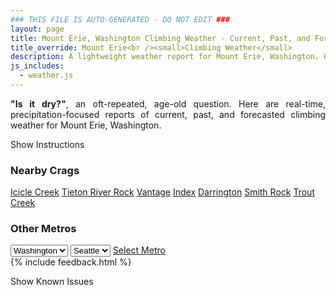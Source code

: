 ```yaml
---
### THIS FILE IS AUTO-GENERATED - DO NOT EDIT ###
layout: page
title: Mount Erie, Washington Climbing Weather - Current, Past, and Forecasted Report
title_override: Mount Erie<br /><small>Climbing Weather</small>
description: A lightweight weather report for Mount Erie, Washington. Optimized for slow internet connections.
js_includes:
  - weather.js
---
```


<section class="measure center lh-copy f5-ns f6 ph2 mv4" style="text-align: justify;">
<strong>"Is it dry?"</strong>, an oft-repeated, age-old question. Here are real-time,
precipitation-focused reports of current, past, and forecasted climbing weather for Mount Erie, Washington.
</section>

<p id="settings-toggle" class="mw5 b center tc hover-light-red black-70 pointer">Show Instructions</p>
<section id="settings" class="overflow-hidden" style="display:none;">
    <div class="mv2 ph2 center">
        <div class="fn f6 tc pv2">
            <p class="measure lh-copy center"><strong>Show/hide hourly forecasts</strong> by clicking the desired day.</p>
            <hr class="mw5 p0 mv2 o-60 b0 bt b--light-red light-red bg-light-red">
            <p class="measure lh-copy center"><strong>Current and Past conditions</strong> are measured by the nearest weather station. <strong>Forecast conditions</strong> are calculated and polled separately.</p>
            <hr class="mw5 p0 mv2 o-60 b0 bt b--light-red light-red bg-light-red">
            <p class="measure lh-copy center"><strong>Having issues?</strong> Try <a id="clear-cache" class="no-underline relative fancy-link light-red hover-light-red" href="#">clearing the local cache</a>.</p>
            <hr class="mw5 p0 mv2 o-60 b0 bt b--light-red light-red bg-light-red">
            <p class="measure lh-copy center">Weather data sourced from <a class="no-underline fancy-link relative light-red" target="_blank" href="https://www.weather.gov/documentation/services-web-api">weather.gov</a>.</p>
        </div>
    </div>
</section>
<section id="weather" data-crag="mount-erie-washington" class="mv4-ns mv3 ph2 center"></section>
<section id="nearby" class="tc lh-copy">
  <h3>Nearby Crags</h3>
<a class="nowrap no-underline fancy-link relative light-red mh3" href="/crags/icicle-creek-washington-weather.html">Icicle Creek</a>
<a class="nowrap no-underline fancy-link relative light-red mh3" href="/crags/tieton-river-rock-washington-weather.html">Tieton River Rock</a>
<a class="nowrap no-underline fancy-link relative light-red mh3" href="/crags/vantage-washington-weather.html">Vantage</a>
<a class="nowrap no-underline fancy-link relative light-red mh3" href="/crags/index-washington-weather.html">Index</a>
<a class="nowrap no-underline fancy-link relative light-red mh3" href="/crags/darrington-washington-weather.html">Darrington</a>
<a class="nowrap no-underline fancy-link relative light-red mh3" href="/crags/smith-rock-oregon-weather.html">Smith Rock</a>
<a class="nowrap no-underline fancy-link relative light-red mh3" href="/crags/trout-creek-oregon-weather.html">Trout Creek</a>
</section>
<section id="nearby" class="tc lh-copy">
  <h3>Other Metros</h3>
  <select class="ma1 bg-near-white pa2" id="stateSel">
    <option value="Texas">Texas</option>
    <option value="Washington" selected>Washington</option>
    <option value="Colorado">Colorado</option>
    <option value="Tennessee">Tennessee</option>
    <option value="Utah">Utah</option>
    <option value="California">California</option>
  </select>
  <select class="ma1 bg-near-white pa2" id="citySel">
    <option value="Seattle" selected>Seattle</option>
  </select>
  <a id="selectMetro" class="f6 link dim ph3 pv2 ma1 dib white bg-light-red" href="/crags/seattle-washington-weather.html">Select Metro</a>
  <script>
    var states = [];
    states["Texas"] = "Austin"
    states["Washington"] = "Seattle"
    states["Colorado"] = "Denver"
    states["Tennessee"] = "Nashville"
    states["Utah"] = "Salt Lake City"
    states["California"] = "San Francisco|Los Angeles"
  </script>
</section>
{% include feedback.html %}
<p id="issues-toggle" class="mw5 b center tc hover-light-red black-70 pointer">Show Known Issues</p>
<section id="issues" class="overflow-hidden tc f6">
</section>

<script>
  var weekly_SEW_123_109 = {"updated":"2020-12-07T22:58:04+00:00","units":"us","forecastGenerator":"BaselineForecastGenerator","generatedAt":"2020-12-08T08:44:17+00:00","updateTime":"2020-12-07T22:58:04+00:00","validTimes":"2020-12-07T16:00:00+00:00/P7DT9H","elevation":{"value":238.9632,"unitCode":"unit:m"},"periods":[{"number":1,"name":"Overnight","startTime":"2020-12-08T00:00:00-08:00","endTime":"2020-12-08T06:00:00-08:00","isDaytime":false,"temperature":45,"temperatureUnit":"F","temperatureTrend":"rising","windSpeed":"14 to 20 mph","windDirection":"SSE","icon":"https://api.weather.gov/icons/land/night/rain,80?size=medium","shortForecast":"Rain","detailedForecast":"Rain. Cloudy. Low around 45, with temperatures rising to around 47 overnight. South southeast wind 14 to 20 mph, with gusts as high as 25 mph. Chance of precipitation is 80%. New rainfall amounts between a quarter and half of an inch possible."},{"number":2,"name":"Tuesday","startTime":"2020-12-08T06:00:00-08:00","endTime":"2020-12-08T18:00:00-08:00","isDaytime":true,"temperature":50,"temperatureUnit":"F","temperatureTrend":"falling","windSpeed":"2 to 14 mph","windDirection":"S","icon":"https://api.weather.gov/icons/land/day/rain,80/rain,40?size=medium","shortForecast":"Rain","detailedForecast":"Rain. Cloudy. High near 50, with temperatures falling to around 48 in the afternoon. South wind 2 to 14 mph. Chance of precipitation is 80%. New rainfall amounts between a quarter and half of an inch possible."},{"number":3,"name":"Tuesday Night","startTime":"2020-12-08T18:00:00-08:00","endTime":"2020-12-09T06:00:00-08:00","isDaytime":false,"temperature":42,"temperatureUnit":"F","temperatureTrend":null,"windSpeed":"3 mph","windDirection":"NNW","icon":"https://api.weather.gov/icons/land/night/rain,40/rain,30?size=medium","shortForecast":"Chance Light Rain","detailedForecast":"A chance of rain before 4am, then patchy fog and a slight chance of rain. Mostly cloudy, with a low around 42. North northwest wind around 3 mph. Chance of precipitation is 40%. New rainfall amounts less than a tenth of an inch possible."},{"number":4,"name":"Wednesday","startTime":"2020-12-09T06:00:00-08:00","endTime":"2020-12-09T18:00:00-08:00","isDaytime":true,"temperature":49,"temperatureUnit":"F","temperatureTrend":null,"windSpeed":"1 to 6 mph","windDirection":"SSW","icon":"https://api.weather.gov/icons/land/day/rain,20/bkn?size=medium","shortForecast":"Slight Chance Light Rain then Mostly Cloudy","detailedForecast":"A slight chance of rain before 10am. Mostly cloudy, with a high near 49. South southwest wind 1 to 6 mph. Chance of precipitation is 20%. New rainfall amounts less than a tenth of an inch possible."},{"number":5,"name":"Wednesday Night","startTime":"2020-12-09T18:00:00-08:00","endTime":"2020-12-10T06:00:00-08:00","isDaytime":false,"temperature":39,"temperatureUnit":"F","temperatureTrend":null,"windSpeed":"3 to 9 mph","windDirection":"SE","icon":"https://api.weather.gov/icons/land/night/bkn/rain,20?size=medium","shortForecast":"Mostly Cloudy then Slight Chance Light Rain","detailedForecast":"A slight chance of rain after 4am. Mostly cloudy, with a low around 39. Southeast wind 3 to 9 mph. Chance of precipitation is 20%."},{"number":6,"name":"Thursday","startTime":"2020-12-10T06:00:00-08:00","endTime":"2020-12-10T18:00:00-08:00","isDaytime":true,"temperature":46,"temperatureUnit":"F","temperatureTrend":null,"windSpeed":"9 mph","windDirection":"SE","icon":"https://api.weather.gov/icons/land/day/rain,40?size=medium","shortForecast":"Chance Light Rain","detailedForecast":"A chance of rain. Cloudy, with a high near 46. Chance of precipitation is 40%. New rainfall amounts less than a tenth of an inch possible."},{"number":7,"name":"Thursday Night","startTime":"2020-12-10T18:00:00-08:00","endTime":"2020-12-11T06:00:00-08:00","isDaytime":false,"temperature":37,"temperatureUnit":"F","temperatureTrend":null,"windSpeed":"6 to 12 mph","windDirection":"S","icon":"https://api.weather.gov/icons/land/night/rain,30/rain,20?size=medium","shortForecast":"Chance Light Rain","detailedForecast":"A chance of rain. Mostly cloudy, with a low around 37. Chance of precipitation is 30%."},{"number":8,"name":"Friday","startTime":"2020-12-11T06:00:00-08:00","endTime":"2020-12-11T18:00:00-08:00","isDaytime":true,"temperature":45,"temperatureUnit":"F","temperatureTrend":null,"windSpeed":"3 to 7 mph","windDirection":"S","icon":"https://api.weather.gov/icons/land/day/rain?size=medium","shortForecast":"Chance Light Rain","detailedForecast":"A chance of rain. Mostly cloudy, with a high near 45."},{"number":9,"name":"Friday Night","startTime":"2020-12-11T18:00:00-08:00","endTime":"2020-12-12T06:00:00-08:00","isDaytime":false,"temperature":36,"temperatureUnit":"F","temperatureTrend":null,"windSpeed":"7 to 13 mph","windDirection":"ESE","icon":"https://api.weather.gov/icons/land/night/rain?size=medium","shortForecast":"Chance Light Rain","detailedForecast":"A chance of rain. Mostly cloudy, with a low around 36."},{"number":10,"name":"Saturday","startTime":"2020-12-12T06:00:00-08:00","endTime":"2020-12-12T18:00:00-08:00","isDaytime":true,"temperature":46,"temperatureUnit":"F","temperatureTrend":null,"windSpeed":"7 to 10 mph","windDirection":"E","icon":"https://api.weather.gov/icons/land/day/rain?size=medium","shortForecast":"Chance Light Rain","detailedForecast":"A chance of rain. Mostly cloudy, with a high near 46."},{"number":11,"name":"Saturday Night","startTime":"2020-12-12T18:00:00-08:00","endTime":"2020-12-13T06:00:00-08:00","isDaytime":false,"temperature":39,"temperatureUnit":"F","temperatureTrend":null,"windSpeed":"10 to 18 mph","windDirection":"SE","icon":"https://api.weather.gov/icons/land/night/rain?size=medium","shortForecast":"Light Rain Likely","detailedForecast":"Rain likely. Mostly cloudy, with a low around 39."},{"number":12,"name":"Sunday","startTime":"2020-12-13T06:00:00-08:00","endTime":"2020-12-13T18:00:00-08:00","isDaytime":true,"temperature":48,"temperatureUnit":"F","temperatureTrend":null,"windSpeed":"15 to 18 mph","windDirection":"SSE","icon":"https://api.weather.gov/icons/land/day/rain?size=medium","shortForecast":"Light Rain Likely","detailedForecast":"Rain likely. Cloudy, with a high near 48."},{"number":13,"name":"Sunday Night","startTime":"2020-12-13T18:00:00-08:00","endTime":"2020-12-14T06:00:00-08:00","isDaytime":false,"temperature":41,"temperatureUnit":"F","temperatureTrend":null,"windSpeed":"10 to 16 mph","windDirection":"SSE","icon":"https://api.weather.gov/icons/land/night/rain?size=medium","shortForecast":"Light Rain Likely","detailedForecast":"Rain likely. Cloudy, with a low around 41."},{"number":14,"name":"Monday","startTime":"2020-12-14T06:00:00-08:00","endTime":"2020-12-14T18:00:00-08:00","isDaytime":true,"temperature":47,"temperatureUnit":"F","temperatureTrend":null,"windSpeed":"12 mph","windDirection":"SSW","icon":"https://api.weather.gov/icons/land/day/rain?size=medium","shortForecast":"Chance Light Rain","detailedForecast":"A chance of rain before 5pm. Mostly cloudy, with a high near 47."}]}
  var hourly_SEW_123_109 = {"@context":["https://geojson.org/geojson-ld/geojson-context.jsonld",{"@version":"1.1","wx":"https://api.weather.gov/ontology#","geo":"http://www.opengis.net/ont/geosparql#","unit":"http://codes.wmo.int/common/unit/","@vocab":"https://api.weather.gov/ontology#"}],"type":"Feature","geometry":{"type":"Polygon","coordinates":[[[-122.6330782,48.4707685],[-122.6267295,48.4503975],[-122.596024,48.454603500000005],[-122.6023661,48.474974700000004],[-122.6330782,48.4707685]]]},"properties":{"updated":"2020-12-07T22:58:04+00:00","units":"us","forecastGenerator":"HourlyForecastGenerator","generatedAt":"2020-12-08T08:44:18+00:00","updateTime":"2020-12-07T22:58:04+00:00","validTimes":"2020-12-07T16:00:00+00:00/P7DT9H","elevation":{"value":238.9632,"unitCode":"unit:m"},"periods":[{"number":1,"name":"","startTime":"2020-12-08T00:00:00-08:00","endTime":"2020-12-08T01:00:00-08:00","isDaytime":false,"temperature":49,"temperatureUnit":"F","temperatureTrend":null,"windSpeed":"20 mph","windDirection":"SSE","icon":"https://api.weather.gov/icons/land/night/rain,80?size=small","shortForecast":"Light Rain","detailedForecast":""},{"number":2,"name":"","startTime":"2020-12-08T01:00:00-08:00","endTime":"2020-12-08T02:00:00-08:00","isDaytime":false,"temperature":49,"temperatureUnit":"F","temperatureTrend":null,"windSpeed":"20 mph","windDirection":"SSE","icon":"https://api.weather.gov/icons/land/night/rain,80?size=small","shortForecast":"Light Rain","detailedForecast":""},{"number":3,"name":"","startTime":"2020-12-08T02:00:00-08:00","endTime":"2020-12-08T03:00:00-08:00","isDaytime":false,"temperature":47,"temperatureUnit":"F","temperatureTrend":null,"windSpeed":"20 mph","windDirection":"SSE","icon":"https://api.weather.gov/icons/land/night/rain,80?size=small","shortForecast":"Light Rain","detailedForecast":""},{"number":4,"name":"","startTime":"2020-12-08T03:00:00-08:00","endTime":"2020-12-08T04:00:00-08:00","isDaytime":false,"temperature":47,"temperatureUnit":"F","temperatureTrend":null,"windSpeed":"20 mph","windDirection":"SSE","icon":"https://api.weather.gov/icons/land/night/rain,80?size=small","shortForecast":"Light Rain","detailedForecast":""},{"number":5,"name":"","startTime":"2020-12-08T04:00:00-08:00","endTime":"2020-12-08T05:00:00-08:00","isDaytime":false,"temperature":47,"temperatureUnit":"F","temperatureTrend":null,"windSpeed":"14 mph","windDirection":"SSE","icon":"https://api.weather.gov/icons/land/night/rain,80?size=small","shortForecast":"Rain","detailedForecast":""},{"number":6,"name":"","startTime":"2020-12-08T05:00:00-08:00","endTime":"2020-12-08T06:00:00-08:00","isDaytime":false,"temperature":47,"temperatureUnit":"F","temperatureTrend":null,"windSpeed":"14 mph","windDirection":"SSE","icon":"https://api.weather.gov/icons/land/night/rain,80?size=small","shortForecast":"Rain","detailedForecast":""},{"number":7,"name":"","startTime":"2020-12-08T06:00:00-08:00","endTime":"2020-12-08T07:00:00-08:00","isDaytime":true,"temperature":45,"temperatureUnit":"F","temperatureTrend":null,"windSpeed":"14 mph","windDirection":"SSE","icon":"https://api.weather.gov/icons/land/day/rain,80?size=small","shortForecast":"Rain","detailedForecast":""},{"number":8,"name":"","startTime":"2020-12-08T07:00:00-08:00","endTime":"2020-12-08T08:00:00-08:00","isDaytime":true,"temperature":45,"temperatureUnit":"F","temperatureTrend":null,"windSpeed":"7 mph","windDirection":"S","icon":"https://api.weather.gov/icons/land/day/rain?size=small","shortForecast":"Rain","detailedForecast":""},{"number":9,"name":"","startTime":"2020-12-08T08:00:00-08:00","endTime":"2020-12-08T09:00:00-08:00","isDaytime":true,"temperature":45,"temperatureUnit":"F","temperatureTrend":null,"windSpeed":"7 mph","windDirection":"S","icon":"https://api.weather.gov/icons/land/day/rain?size=small","shortForecast":"Rain","detailedForecast":""},{"number":10,"name":"","startTime":"2020-12-08T09:00:00-08:00","endTime":"2020-12-08T10:00:00-08:00","isDaytime":true,"temperature":47,"temperatureUnit":"F","temperatureTrend":null,"windSpeed":"7 mph","windDirection":"S","icon":"https://api.weather.gov/icons/land/day/rain?size=small","shortForecast":"Rain","detailedForecast":""},{"number":11,"name":"","startTime":"2020-12-08T10:00:00-08:00","endTime":"2020-12-08T11:00:00-08:00","isDaytime":true,"temperature":48,"temperatureUnit":"F","temperatureTrend":null,"windSpeed":"5 mph","windDirection":"S","icon":"https://api.weather.gov/icons/land/day/rain?size=small","shortForecast":"Chance Light Rain","detailedForecast":""},{"number":12,"name":"","startTime":"2020-12-08T11:00:00-08:00","endTime":"2020-12-08T12:00:00-08:00","isDaytime":true,"temperature":48,"temperatureUnit":"F","temperatureTrend":null,"windSpeed":"5 mph","windDirection":"S","icon":"https://api.weather.gov/icons/land/day/rain?size=small","shortForecast":"Chance Light Rain","detailedForecast":""},{"number":13,"name":"","startTime":"2020-12-08T12:00:00-08:00","endTime":"2020-12-08T13:00:00-08:00","isDaytime":true,"temperature":50,"temperatureUnit":"F","temperatureTrend":null,"windSpeed":"5 mph","windDirection":"S","icon":"https://api.weather.gov/icons/land/day/rain?size=small","shortForecast":"Chance Light Rain","detailedForecast":""},{"number":14,"name":"","startTime":"2020-12-08T13:00:00-08:00","endTime":"2020-12-08T14:00:00-08:00","isDaytime":true,"temperature":50,"temperatureUnit":"F","temperatureTrend":null,"windSpeed":"5 mph","windDirection":"SSW","icon":"https://api.weather.gov/icons/land/day/rain?size=small","shortForecast":"Chance Light Rain","detailedForecast":""},{"number":15,"name":"","startTime":"2020-12-08T14:00:00-08:00","endTime":"2020-12-08T15:00:00-08:00","isDaytime":true,"temperature":50,"temperatureUnit":"F","temperatureTrend":null,"windSpeed":"5 mph","windDirection":"SSW","icon":"https://api.weather.gov/icons/land/day/rain?size=small","shortForecast":"Chance Light Rain","detailedForecast":""},{"number":16,"name":"","startTime":"2020-12-08T15:00:00-08:00","endTime":"2020-12-08T16:00:00-08:00","isDaytime":true,"temperature":49,"temperatureUnit":"F","temperatureTrend":null,"windSpeed":"5 mph","windDirection":"SSW","icon":"https://api.weather.gov/icons/land/day/rain?size=small","shortForecast":"Chance Light Rain","detailedForecast":""},{"number":17,"name":"","startTime":"2020-12-08T16:00:00-08:00","endTime":"2020-12-08T17:00:00-08:00","isDaytime":true,"temperature":49,"temperatureUnit":"F","temperatureTrend":null,"windSpeed":"2 mph","windDirection":"NNW","icon":"https://api.weather.gov/icons/land/day/rain?size=small","shortForecast":"Chance Light Rain","detailedForecast":""},{"number":18,"name":"","startTime":"2020-12-08T17:00:00-08:00","endTime":"2020-12-08T18:00:00-08:00","isDaytime":true,"temperature":48,"temperatureUnit":"F","temperatureTrend":null,"windSpeed":"2 mph","windDirection":"NNW","icon":"https://api.weather.gov/icons/land/day/rain?size=small","shortForecast":"Chance Light Rain","detailedForecast":""},{"number":19,"name":"","startTime":"2020-12-08T18:00:00-08:00","endTime":"2020-12-08T19:00:00-08:00","isDaytime":false,"temperature":47,"temperatureUnit":"F","temperatureTrend":null,"windSpeed":"2 mph","windDirection":"NNW","icon":"https://api.weather.gov/icons/land/night/rain?size=small","shortForecast":"Chance Light Rain","detailedForecast":""},{"number":20,"name":"","startTime":"2020-12-08T19:00:00-08:00","endTime":"2020-12-08T20:00:00-08:00","isDaytime":false,"temperature":46,"temperatureUnit":"F","temperatureTrend":null,"windSpeed":"3 mph","windDirection":"WNW","icon":"https://api.weather.gov/icons/land/night/rain?size=small","shortForecast":"Chance Light Rain","detailedForecast":""},{"number":21,"name":"","startTime":"2020-12-08T20:00:00-08:00","endTime":"2020-12-08T21:00:00-08:00","isDaytime":false,"temperature":45,"temperatureUnit":"F","temperatureTrend":null,"windSpeed":"3 mph","windDirection":"WNW","icon":"https://api.weather.gov/icons/land/night/rain?size=small","shortForecast":"Chance Light Rain","detailedForecast":""},{"number":22,"name":"","startTime":"2020-12-08T21:00:00-08:00","endTime":"2020-12-08T22:00:00-08:00","isDaytime":false,"temperature":45,"temperatureUnit":"F","temperatureTrend":null,"windSpeed":"3 mph","windDirection":"WNW","icon":"https://api.weather.gov/icons/land/night/rain?size=small","shortForecast":"Chance Light Rain","detailedForecast":""},{"number":23,"name":"","startTime":"2020-12-08T22:00:00-08:00","endTime":"2020-12-08T23:00:00-08:00","isDaytime":false,"temperature":45,"temperatureUnit":"F","temperatureTrend":null,"windSpeed":"2 mph","windDirection":"WNW","icon":"https://api.weather.gov/icons/land/night/rain?size=small","shortForecast":"Chance Light Rain","detailedForecast":""},{"number":24,"name":"","startTime":"2020-12-08T23:00:00-08:00","endTime":"2020-12-09T00:00:00-08:00","isDaytime":false,"temperature":44,"temperatureUnit":"F","temperatureTrend":null,"windSpeed":"2 mph","windDirection":"WNW","icon":"https://api.weather.gov/icons/land/night/rain?size=small","shortForecast":"Chance Light Rain","detailedForecast":""},{"number":25,"name":"","startTime":"2020-12-09T00:00:00-08:00","endTime":"2020-12-09T01:00:00-08:00","isDaytime":false,"temperature":44,"temperatureUnit":"F","temperatureTrend":null,"windSpeed":"2 mph","windDirection":"WNW","icon":"https://api.weather.gov/icons/land/night/rain?size=small","shortForecast":"Chance Light Rain","detailedForecast":""},{"number":26,"name":"","startTime":"2020-12-09T01:00:00-08:00","endTime":"2020-12-09T02:00:00-08:00","isDaytime":false,"temperature":43,"temperatureUnit":"F","temperatureTrend":null,"windSpeed":"2 mph","windDirection":"N","icon":"https://api.weather.gov/icons/land/night/rain?size=small","shortForecast":"Chance Light Rain","detailedForecast":""},{"number":27,"name":"","startTime":"2020-12-09T02:00:00-08:00","endTime":"2020-12-09T03:00:00-08:00","isDaytime":false,"temperature":43,"temperatureUnit":"F","temperatureTrend":null,"windSpeed":"2 mph","windDirection":"N","icon":"https://api.weather.gov/icons/land/night/rain?size=small","shortForecast":"Chance Light Rain","detailedForecast":""},{"number":28,"name":"","startTime":"2020-12-09T03:00:00-08:00","endTime":"2020-12-09T04:00:00-08:00","isDaytime":false,"temperature":43,"temperatureUnit":"F","temperatureTrend":null,"windSpeed":"2 mph","windDirection":"N","icon":"https://api.weather.gov/icons/land/night/rain?size=small","shortForecast":"Chance Light Rain","detailedForecast":""},{"number":29,"name":"","startTime":"2020-12-09T04:00:00-08:00","endTime":"2020-12-09T05:00:00-08:00","isDaytime":false,"temperature":42,"temperatureUnit":"F","temperatureTrend":null,"windSpeed":"1 mph","windDirection":"NNE","icon":"https://api.weather.gov/icons/land/night/rain?size=small","shortForecast":"Patchy Fog","detailedForecast":""},{"number":30,"name":"","startTime":"2020-12-09T05:00:00-08:00","endTime":"2020-12-09T06:00:00-08:00","isDaytime":false,"temperature":42,"temperatureUnit":"F","temperatureTrend":null,"windSpeed":"1 mph","windDirection":"NNE","icon":"https://api.weather.gov/icons/land/night/rain?size=small","shortForecast":"Patchy Fog","detailedForecast":""},{"number":31,"name":"","startTime":"2020-12-09T06:00:00-08:00","endTime":"2020-12-09T07:00:00-08:00","isDaytime":true,"temperature":42,"temperatureUnit":"F","temperatureTrend":null,"windSpeed":"1 mph","windDirection":"NNE","icon":"https://api.weather.gov/icons/land/day/rain?size=small","shortForecast":"Slight Chance Light Rain","detailedForecast":""},{"number":32,"name":"","startTime":"2020-12-09T07:00:00-08:00","endTime":"2020-12-09T08:00:00-08:00","isDaytime":true,"temperature":42,"temperatureUnit":"F","temperatureTrend":null,"windSpeed":"2 mph","windDirection":"S","icon":"https://api.weather.gov/icons/land/day/rain?size=small","shortForecast":"Slight Chance Light Rain","detailedForecast":""},{"number":33,"name":"","startTime":"2020-12-09T08:00:00-08:00","endTime":"2020-12-09T09:00:00-08:00","isDaytime":true,"temperature":43,"temperatureUnit":"F","temperatureTrend":null,"windSpeed":"2 mph","windDirection":"S","icon":"https://api.weather.gov/icons/land/day/rain?size=small","shortForecast":"Slight Chance Light Rain","detailedForecast":""},{"number":34,"name":"","startTime":"2020-12-09T09:00:00-08:00","endTime":"2020-12-09T10:00:00-08:00","isDaytime":true,"temperature":45,"temperatureUnit":"F","temperatureTrend":null,"windSpeed":"2 mph","windDirection":"S","icon":"https://api.weather.gov/icons/land/day/rain?size=small","shortForecast":"Slight Chance Light Rain","detailedForecast":""},{"number":35,"name":"","startTime":"2020-12-09T10:00:00-08:00","endTime":"2020-12-09T11:00:00-08:00","isDaytime":true,"temperature":46,"temperatureUnit":"F","temperatureTrend":null,"windSpeed":"6 mph","windDirection":"SW","icon":"https://api.weather.gov/icons/land/day/bkn?size=small","shortForecast":"Mostly Cloudy","detailedForecast":""},{"number":36,"name":"","startTime":"2020-12-09T11:00:00-08:00","endTime":"2020-12-09T12:00:00-08:00","isDaytime":true,"temperature":48,"temperatureUnit":"F","temperatureTrend":null,"windSpeed":"6 mph","windDirection":"SW","icon":"https://api.weather.gov/icons/land/day/bkn?size=small","shortForecast":"Mostly Cloudy","detailedForecast":""},{"number":37,"name":"","startTime":"2020-12-09T12:00:00-08:00","endTime":"2020-12-09T13:00:00-08:00","isDaytime":true,"temperature":49,"temperatureUnit":"F","temperatureTrend":null,"windSpeed":"6 mph","windDirection":"SW","icon":"https://api.weather.gov/icons/land/day/bkn?size=small","shortForecast":"Mostly Cloudy","detailedForecast":""},{"number":38,"name":"","startTime":"2020-12-09T13:00:00-08:00","endTime":"2020-12-09T14:00:00-08:00","isDaytime":true,"temperature":49,"temperatureUnit":"F","temperatureTrend":null,"windSpeed":"3 mph","windDirection":"S","icon":"https://api.weather.gov/icons/land/day/bkn?size=small","shortForecast":"Partly Sunny","detailedForecast":""},{"number":39,"name":"","startTime":"2020-12-09T14:00:00-08:00","endTime":"2020-12-09T15:00:00-08:00","isDaytime":true,"temperature":49,"temperatureUnit":"F","temperatureTrend":null,"windSpeed":"3 mph","windDirection":"S","icon":"https://api.weather.gov/icons/land/day/bkn?size=small","shortForecast":"Partly Sunny","detailedForecast":""},{"number":40,"name":"","startTime":"2020-12-09T15:00:00-08:00","endTime":"2020-12-09T16:00:00-08:00","isDaytime":true,"temperature":48,"temperatureUnit":"F","temperatureTrend":null,"windSpeed":"3 mph","windDirection":"S","icon":"https://api.weather.gov/icons/land/day/bkn?size=small","shortForecast":"Partly Sunny","detailedForecast":""},{"number":41,"name":"","startTime":"2020-12-09T16:00:00-08:00","endTime":"2020-12-09T17:00:00-08:00","isDaytime":true,"temperature":47,"temperatureUnit":"F","temperatureTrend":null,"windSpeed":"3 mph","windDirection":"S","icon":"https://api.weather.gov/icons/land/day/sct?size=small","shortForecast":"Mostly Sunny","detailedForecast":""},{"number":42,"name":"","startTime":"2020-12-09T17:00:00-08:00","endTime":"2020-12-09T18:00:00-08:00","isDaytime":true,"temperature":45,"temperatureUnit":"F","temperatureTrend":null,"windSpeed":"3 mph","windDirection":"S","icon":"https://api.weather.gov/icons/land/day/sct?size=small","shortForecast":"Mostly Sunny","detailedForecast":""},{"number":43,"name":"","startTime":"2020-12-09T18:00:00-08:00","endTime":"2020-12-09T19:00:00-08:00","isDaytime":false,"temperature":44,"temperatureUnit":"F","temperatureTrend":null,"windSpeed":"3 mph","windDirection":"S","icon":"https://api.weather.gov/icons/land/night/sct?size=small","shortForecast":"Partly Cloudy","detailedForecast":""},{"number":44,"name":"","startTime":"2020-12-09T19:00:00-08:00","endTime":"2020-12-09T20:00:00-08:00","isDaytime":false,"temperature":43,"temperatureUnit":"F","temperatureTrend":null,"windSpeed":"3 mph","windDirection":"SE","icon":"https://api.weather.gov/icons/land/night/sct?size=small","shortForecast":"Partly Cloudy","detailedForecast":""},{"number":45,"name":"","startTime":"2020-12-09T20:00:00-08:00","endTime":"2020-12-09T21:00:00-08:00","isDaytime":false,"temperature":42,"temperatureUnit":"F","temperatureTrend":null,"windSpeed":"3 mph","windDirection":"SE","icon":"https://api.weather.gov/icons/land/night/sct?size=small","shortForecast":"Partly Cloudy","detailedForecast":""},{"number":46,"name":"","startTime":"2020-12-09T21:00:00-08:00","endTime":"2020-12-09T22:00:00-08:00","isDaytime":false,"temperature":42,"temperatureUnit":"F","temperatureTrend":null,"windSpeed":"3 mph","windDirection":"SE","icon":"https://api.weather.gov/icons/land/night/sct?size=small","shortForecast":"Partly Cloudy","detailedForecast":""},{"number":47,"name":"","startTime":"2020-12-09T22:00:00-08:00","endTime":"2020-12-09T23:00:00-08:00","isDaytime":false,"temperature":42,"temperatureUnit":"F","temperatureTrend":null,"windSpeed":"7 mph","windDirection":"SE","icon":"https://api.weather.gov/icons/land/night/bkn?size=small","shortForecast":"Mostly Cloudy","detailedForecast":""},{"number":48,"name":"","startTime":"2020-12-09T23:00:00-08:00","endTime":"2020-12-10T00:00:00-08:00","isDaytime":false,"temperature":41,"temperatureUnit":"F","temperatureTrend":null,"windSpeed":"7 mph","windDirection":"SE","icon":"https://api.weather.gov/icons/land/night/bkn?size=small","shortForecast":"Mostly Cloudy","detailedForecast":""},{"number":49,"name":"","startTime":"2020-12-10T00:00:00-08:00","endTime":"2020-12-10T01:00:00-08:00","isDaytime":false,"temperature":41,"temperatureUnit":"F","temperatureTrend":null,"windSpeed":"7 mph","windDirection":"SE","icon":"https://api.weather.gov/icons/land/night/bkn?size=small","shortForecast":"Mostly Cloudy","detailedForecast":""},{"number":50,"name":"","startTime":"2020-12-10T01:00:00-08:00","endTime":"2020-12-10T02:00:00-08:00","isDaytime":false,"temperature":41,"temperatureUnit":"F","temperatureTrend":null,"windSpeed":"8 mph","windDirection":"ESE","icon":"https://api.weather.gov/icons/land/night/bkn?size=small","shortForecast":"Mostly Cloudy","detailedForecast":""},{"number":51,"name":"","startTime":"2020-12-10T02:00:00-08:00","endTime":"2020-12-10T03:00:00-08:00","isDaytime":false,"temperature":40,"temperatureUnit":"F","temperatureTrend":null,"windSpeed":"8 mph","windDirection":"ESE","icon":"https://api.weather.gov/icons/land/night/bkn?size=small","shortForecast":"Mostly Cloudy","detailedForecast":""},{"number":52,"name":"","startTime":"2020-12-10T03:00:00-08:00","endTime":"2020-12-10T04:00:00-08:00","isDaytime":false,"temperature":40,"temperatureUnit":"F","temperatureTrend":null,"windSpeed":"8 mph","windDirection":"ESE","icon":"https://api.weather.gov/icons/land/night/bkn?size=small","shortForecast":"Mostly Cloudy","detailedForecast":""},{"number":53,"name":"","startTime":"2020-12-10T04:00:00-08:00","endTime":"2020-12-10T05:00:00-08:00","isDaytime":false,"temperature":39,"temperatureUnit":"F","temperatureTrend":null,"windSpeed":"9 mph","windDirection":"ESE","icon":"https://api.weather.gov/icons/land/night/rain?size=small","shortForecast":"Slight Chance Light Rain","detailedForecast":""},{"number":54,"name":"","startTime":"2020-12-10T05:00:00-08:00","endTime":"2020-12-10T06:00:00-08:00","isDaytime":false,"temperature":39,"temperatureUnit":"F","temperatureTrend":null,"windSpeed":"9 mph","windDirection":"ESE","icon":"https://api.weather.gov/icons/land/night/rain?size=small","shortForecast":"Slight Chance Light Rain","detailedForecast":""},{"number":55,"name":"","startTime":"2020-12-10T06:00:00-08:00","endTime":"2020-12-10T07:00:00-08:00","isDaytime":true,"temperature":39,"temperatureUnit":"F","temperatureTrend":null,"windSpeed":"9 mph","windDirection":"ESE","icon":"https://api.weather.gov/icons/land/day/rain?size=small","shortForecast":"Slight Chance Light Rain","detailedForecast":""},{"number":56,"name":"","startTime":"2020-12-10T07:00:00-08:00","endTime":"2020-12-10T08:00:00-08:00","isDaytime":true,"temperature":39,"temperatureUnit":"F","temperatureTrend":null,"windSpeed":"8 mph","windDirection":"ESE","icon":"https://api.weather.gov/icons/land/day/rain?size=small","shortForecast":"Slight Chance Light Rain","detailedForecast":""},{"number":57,"name":"","startTime":"2020-12-10T08:00:00-08:00","endTime":"2020-12-10T09:00:00-08:00","isDaytime":true,"temperature":40,"temperatureUnit":"F","temperatureTrend":null,"windSpeed":"8 mph","windDirection":"ESE","icon":"https://api.weather.gov/icons/land/day/rain?size=small","shortForecast":"Slight Chance Light Rain","detailedForecast":""},{"number":58,"name":"","startTime":"2020-12-10T09:00:00-08:00","endTime":"2020-12-10T10:00:00-08:00","isDaytime":true,"temperature":41,"temperatureUnit":"F","temperatureTrend":null,"windSpeed":"8 mph","windDirection":"ESE","icon":"https://api.weather.gov/icons/land/day/rain?size=small","shortForecast":"Slight Chance Light Rain","detailedForecast":""},{"number":59,"name":"","startTime":"2020-12-10T10:00:00-08:00","endTime":"2020-12-10T11:00:00-08:00","isDaytime":true,"temperature":43,"temperatureUnit":"F","temperatureTrend":null,"windSpeed":"8 mph","windDirection":"SE","icon":"https://api.weather.gov/icons/land/day/rain?size=small","shortForecast":"Chance Light Rain","detailedForecast":""},{"number":60,"name":"","startTime":"2020-12-10T11:00:00-08:00","endTime":"2020-12-10T12:00:00-08:00","isDaytime":true,"temperature":44,"temperatureUnit":"F","temperatureTrend":null,"windSpeed":"8 mph","windDirection":"SE","icon":"https://api.weather.gov/icons/land/day/rain?size=small","shortForecast":"Chance Light Rain","detailedForecast":""},{"number":61,"name":"","startTime":"2020-12-10T12:00:00-08:00","endTime":"2020-12-10T13:00:00-08:00","isDaytime":true,"temperature":45,"temperatureUnit":"F","temperatureTrend":null,"windSpeed":"8 mph","windDirection":"SE","icon":"https://api.weather.gov/icons/land/day/rain?size=small","shortForecast":"Chance Light Rain","detailedForecast":""},{"number":62,"name":"","startTime":"2020-12-10T13:00:00-08:00","endTime":"2020-12-10T14:00:00-08:00","isDaytime":true,"temperature":46,"temperatureUnit":"F","temperatureTrend":null,"windSpeed":"9 mph","windDirection":"SSE","icon":"https://api.weather.gov/icons/land/day/rain?size=small","shortForecast":"Chance Light Rain","detailedForecast":""},{"number":63,"name":"","startTime":"2020-12-10T14:00:00-08:00","endTime":"2020-12-10T15:00:00-08:00","isDaytime":true,"temperature":46,"temperatureUnit":"F","temperatureTrend":null,"windSpeed":"9 mph","windDirection":"SSE","icon":"https://api.weather.gov/icons/land/day/rain?size=small","shortForecast":"Chance Light Rain","detailedForecast":""},{"number":64,"name":"","startTime":"2020-12-10T15:00:00-08:00","endTime":"2020-12-10T16:00:00-08:00","isDaytime":true,"temperature":45,"temperatureUnit":"F","temperatureTrend":null,"windSpeed":"9 mph","windDirection":"SSE","icon":"https://api.weather.gov/icons/land/day/rain?size=small","shortForecast":"Chance Light Rain","detailedForecast":""},{"number":65,"name":"","startTime":"2020-12-10T16:00:00-08:00","endTime":"2020-12-10T17:00:00-08:00","isDaytime":true,"temperature":44,"temperatureUnit":"F","temperatureTrend":null,"windSpeed":"8 mph","windDirection":"S","icon":"https://api.weather.gov/icons/land/day/rain?size=small","shortForecast":"Chance Light Rain","detailedForecast":""},{"number":66,"name":"","startTime":"2020-12-10T17:00:00-08:00","endTime":"2020-12-10T18:00:00-08:00","isDaytime":true,"temperature":42,"temperatureUnit":"F","temperatureTrend":null,"windSpeed":"8 mph","windDirection":"S","icon":"https://api.weather.gov/icons/land/day/rain?size=small","shortForecast":"Chance Light Rain","detailedForecast":""},{"number":67,"name":"","startTime":"2020-12-10T18:00:00-08:00","endTime":"2020-12-10T19:00:00-08:00","isDaytime":false,"temperature":41,"temperatureUnit":"F","temperatureTrend":null,"windSpeed":"8 mph","windDirection":"S","icon":"https://api.weather.gov/icons/land/night/rain?size=small","shortForecast":"Chance Light Rain","detailedForecast":""},{"number":68,"name":"","startTime":"2020-12-10T19:00:00-08:00","endTime":"2020-12-10T20:00:00-08:00","isDaytime":false,"temperature":40,"temperatureUnit":"F","temperatureTrend":null,"windSpeed":"8 mph","windDirection":"S","icon":"https://api.weather.gov/icons/land/night/rain?size=small","shortForecast":"Chance Light Rain","detailedForecast":""},{"number":69,"name":"","startTime":"2020-12-10T20:00:00-08:00","endTime":"2020-12-10T21:00:00-08:00","isDaytime":false,"temperature":40,"temperatureUnit":"F","temperatureTrend":null,"windSpeed":"8 mph","windDirection":"S","icon":"https://api.weather.gov/icons/land/night/rain?size=small","shortForecast":"Chance Light Rain","detailedForecast":""},{"number":70,"name":"","startTime":"2020-12-10T21:00:00-08:00","endTime":"2020-12-10T22:00:00-08:00","isDaytime":false,"temperature":40,"temperatureUnit":"F","temperatureTrend":null,"windSpeed":"8 mph","windDirection":"S","icon":"https://api.weather.gov/icons/land/night/rain?size=small","shortForecast":"Chance Light Rain","detailedForecast":""},{"number":71,"name":"","startTime":"2020-12-10T22:00:00-08:00","endTime":"2020-12-10T23:00:00-08:00","isDaytime":false,"temperature":40,"temperatureUnit":"F","temperatureTrend":null,"windSpeed":"12 mph","windDirection":"SSE","icon":"https://api.weather.gov/icons/land/night/rain?size=small","shortForecast":"Slight Chance Light Rain","detailedForecast":""},{"number":72,"name":"","startTime":"2020-12-10T23:00:00-08:00","endTime":"2020-12-11T00:00:00-08:00","isDaytime":false,"temperature":40,"temperatureUnit":"F","temperatureTrend":null,"windSpeed":"12 mph","windDirection":"SSE","icon":"https://api.weather.gov/icons/land/night/rain?size=small","shortForecast":"Slight Chance Light Rain","detailedForecast":""},{"number":73,"name":"","startTime":"2020-12-11T00:00:00-08:00","endTime":"2020-12-11T01:00:00-08:00","isDaytime":false,"temperature":40,"temperatureUnit":"F","temperatureTrend":null,"windSpeed":"12 mph","windDirection":"SSE","icon":"https://api.weather.gov/icons/land/night/rain?size=small","shortForecast":"Slight Chance Light Rain","detailedForecast":""},{"number":74,"name":"","startTime":"2020-12-11T01:00:00-08:00","endTime":"2020-12-11T02:00:00-08:00","isDaytime":false,"temperature":39,"temperatureUnit":"F","temperatureTrend":null,"windSpeed":"12 mph","windDirection":"SSE","icon":"https://api.weather.gov/icons/land/night/rain?size=small","shortForecast":"Slight Chance Light Rain","detailedForecast":""},{"number":75,"name":"","startTime":"2020-12-11T02:00:00-08:00","endTime":"2020-12-11T03:00:00-08:00","isDaytime":false,"temperature":39,"temperatureUnit":"F","temperatureTrend":null,"windSpeed":"12 mph","windDirection":"SSE","icon":"https://api.weather.gov/icons/land/night/rain?size=small","shortForecast":"Slight Chance Light Rain","detailedForecast":""},{"number":76,"name":"","startTime":"2020-12-11T03:00:00-08:00","endTime":"2020-12-11T04:00:00-08:00","isDaytime":false,"temperature":39,"temperatureUnit":"F","temperatureTrend":null,"windSpeed":"12 mph","windDirection":"SSE","icon":"https://api.weather.gov/icons/land/night/rain?size=small","shortForecast":"Slight Chance Light Rain","detailedForecast":""},{"number":77,"name":"","startTime":"2020-12-11T04:00:00-08:00","endTime":"2020-12-11T05:00:00-08:00","isDaytime":false,"temperature":38,"temperatureUnit":"F","temperatureTrend":null,"windSpeed":"6 mph","windDirection":"SSW","icon":"https://api.weather.gov/icons/land/night/rain?size=small","shortForecast":"Slight Chance Light Rain","detailedForecast":""},{"number":78,"name":"","startTime":"2020-12-11T05:00:00-08:00","endTime":"2020-12-11T06:00:00-08:00","isDaytime":false,"temperature":38,"temperatureUnit":"F","temperatureTrend":null,"windSpeed":"6 mph","windDirection":"SSW","icon":"https://api.weather.gov/icons/land/night/rain?size=small","shortForecast":"Slight Chance Light Rain","detailedForecast":""},{"number":79,"name":"","startTime":"2020-12-11T06:00:00-08:00","endTime":"2020-12-11T07:00:00-08:00","isDaytime":true,"temperature":37,"temperatureUnit":"F","temperatureTrend":null,"windSpeed":"6 mph","windDirection":"SSW","icon":"https://api.weather.gov/icons/land/day/rain?size=small","shortForecast":"Slight Chance Light Rain","detailedForecast":""},{"number":80,"name":"","startTime":"2020-12-11T07:00:00-08:00","endTime":"2020-12-11T08:00:00-08:00","isDaytime":true,"temperature":37,"temperatureUnit":"F","temperatureTrend":null,"windSpeed":"6 mph","windDirection":"SSW","icon":"https://api.weather.gov/icons/land/day/rain?size=small","shortForecast":"Slight Chance Light Rain","detailedForecast":""},{"number":81,"name":"","startTime":"2020-12-11T08:00:00-08:00","endTime":"2020-12-11T09:00:00-08:00","isDaytime":true,"temperature":38,"temperatureUnit":"F","temperatureTrend":null,"windSpeed":"6 mph","windDirection":"SSW","icon":"https://api.weather.gov/icons/land/day/rain?size=small","shortForecast":"Slight Chance Light Rain","detailedForecast":""},{"number":82,"name":"","startTime":"2020-12-11T09:00:00-08:00","endTime":"2020-12-11T10:00:00-08:00","isDaytime":true,"temperature":39,"temperatureUnit":"F","temperatureTrend":null,"windSpeed":"6 mph","windDirection":"SSW","icon":"https://api.weather.gov/icons/land/day/rain?size=small","shortForecast":"Slight Chance Light Rain","detailedForecast":""},{"number":83,"name":"","startTime":"2020-12-11T10:00:00-08:00","endTime":"2020-12-11T11:00:00-08:00","isDaytime":true,"temperature":41,"temperatureUnit":"F","temperatureTrend":null,"windSpeed":"3 mph","windDirection":"SSW","icon":"https://api.weather.gov/icons/land/day/rain?size=small","shortForecast":"Slight Chance Light Rain","detailedForecast":""},{"number":84,"name":"","startTime":"2020-12-11T11:00:00-08:00","endTime":"2020-12-11T12:00:00-08:00","isDaytime":true,"temperature":43,"temperatureUnit":"F","temperatureTrend":null,"windSpeed":"3 mph","windDirection":"SSW","icon":"https://api.weather.gov/icons/land/day/rain?size=small","shortForecast":"Slight Chance Light Rain","detailedForecast":""},{"number":85,"name":"","startTime":"2020-12-11T12:00:00-08:00","endTime":"2020-12-11T13:00:00-08:00","isDaytime":true,"temperature":44,"temperatureUnit":"F","temperatureTrend":null,"windSpeed":"3 mph","windDirection":"SSW","icon":"https://api.weather.gov/icons/land/day/rain?size=small","shortForecast":"Slight Chance Light Rain","detailedForecast":""},{"number":86,"name":"","startTime":"2020-12-11T13:00:00-08:00","endTime":"2020-12-11T14:00:00-08:00","isDaytime":true,"temperature":45,"temperatureUnit":"F","temperatureTrend":null,"windSpeed":"3 mph","windDirection":"SSW","icon":"https://api.weather.gov/icons/land/day/rain?size=small","shortForecast":"Slight Chance Light Rain","detailedForecast":""},{"number":87,"name":"","startTime":"2020-12-11T14:00:00-08:00","endTime":"2020-12-11T15:00:00-08:00","isDaytime":true,"temperature":45,"temperatureUnit":"F","temperatureTrend":null,"windSpeed":"3 mph","windDirection":"SSW","icon":"https://api.weather.gov/icons/land/day/rain?size=small","shortForecast":"Slight Chance Light Rain","detailedForecast":""},{"number":88,"name":"","startTime":"2020-12-11T15:00:00-08:00","endTime":"2020-12-11T16:00:00-08:00","isDaytime":true,"temperature":44,"temperatureUnit":"F","temperatureTrend":null,"windSpeed":"3 mph","windDirection":"SSW","icon":"https://api.weather.gov/icons/land/day/rain?size=small","shortForecast":"Slight Chance Light Rain","detailedForecast":""},{"number":89,"name":"","startTime":"2020-12-11T16:00:00-08:00","endTime":"2020-12-11T17:00:00-08:00","isDaytime":true,"temperature":43,"temperatureUnit":"F","temperatureTrend":null,"windSpeed":"7 mph","windDirection":"SSE","icon":"https://api.weather.gov/icons/land/day/rain?size=small","shortForecast":"Chance Light Rain","detailedForecast":""},{"number":90,"name":"","startTime":"2020-12-11T17:00:00-08:00","endTime":"2020-12-11T18:00:00-08:00","isDaytime":true,"temperature":42,"temperatureUnit":"F","temperatureTrend":null,"windSpeed":"7 mph","windDirection":"SSE","icon":"https://api.weather.gov/icons/land/day/rain?size=small","shortForecast":"Chance Light Rain","detailedForecast":""},{"number":91,"name":"","startTime":"2020-12-11T18:00:00-08:00","endTime":"2020-12-11T19:00:00-08:00","isDaytime":false,"temperature":41,"temperatureUnit":"F","temperatureTrend":null,"windSpeed":"7 mph","windDirection":"SSE","icon":"https://api.weather.gov/icons/land/night/rain?size=small","shortForecast":"Chance Light Rain","detailedForecast":""},{"number":92,"name":"","startTime":"2020-12-11T19:00:00-08:00","endTime":"2020-12-11T20:00:00-08:00","isDaytime":false,"temperature":39,"temperatureUnit":"F","temperatureTrend":null,"windSpeed":"7 mph","windDirection":"SSE","icon":"https://api.weather.gov/icons/land/night/rain?size=small","shortForecast":"Chance Light Rain","detailedForecast":""},{"number":93,"name":"","startTime":"2020-12-11T20:00:00-08:00","endTime":"2020-12-11T21:00:00-08:00","isDaytime":false,"temperature":38,"temperatureUnit":"F","temperatureTrend":null,"windSpeed":"7 mph","windDirection":"SSE","icon":"https://api.weather.gov/icons/land/night/rain?size=small","shortForecast":"Chance Light Rain","detailedForecast":""},{"number":94,"name":"","startTime":"2020-12-11T21:00:00-08:00","endTime":"2020-12-11T22:00:00-08:00","isDaytime":false,"temperature":38,"temperatureUnit":"F","temperatureTrend":null,"windSpeed":"7 mph","windDirection":"SSE","icon":"https://api.weather.gov/icons/land/night/rain?size=small","shortForecast":"Chance Light Rain","detailedForecast":""},{"number":95,"name":"","startTime":"2020-12-11T22:00:00-08:00","endTime":"2020-12-11T23:00:00-08:00","isDaytime":false,"temperature":38,"temperatureUnit":"F","temperatureTrend":null,"windSpeed":"13 mph","windDirection":"ESE","icon":"https://api.weather.gov/icons/land/night/rain?size=small","shortForecast":"Chance Light Rain","detailedForecast":""},{"number":96,"name":"","startTime":"2020-12-11T23:00:00-08:00","endTime":"2020-12-12T00:00:00-08:00","isDaytime":false,"temperature":38,"temperatureUnit":"F","temperatureTrend":null,"windSpeed":"13 mph","windDirection":"ESE","icon":"https://api.weather.gov/icons/land/night/rain?size=small","shortForecast":"Chance Light Rain","detailedForecast":""},{"number":97,"name":"","startTime":"2020-12-12T00:00:00-08:00","endTime":"2020-12-12T01:00:00-08:00","isDaytime":false,"temperature":38,"temperatureUnit":"F","temperatureTrend":null,"windSpeed":"13 mph","windDirection":"ESE","icon":"https://api.weather.gov/icons/land/night/rain?size=small","shortForecast":"Chance Light Rain","detailedForecast":""},{"number":98,"name":"","startTime":"2020-12-12T01:00:00-08:00","endTime":"2020-12-12T02:00:00-08:00","isDaytime":false,"temperature":38,"temperatureUnit":"F","temperatureTrend":null,"windSpeed":"13 mph","windDirection":"ESE","icon":"https://api.weather.gov/icons/land/night/rain?size=small","shortForecast":"Chance Light Rain","detailedForecast":""},{"number":99,"name":"","startTime":"2020-12-12T02:00:00-08:00","endTime":"2020-12-12T03:00:00-08:00","isDaytime":false,"temperature":37,"temperatureUnit":"F","temperatureTrend":null,"windSpeed":"13 mph","windDirection":"ESE","icon":"https://api.weather.gov/icons/land/night/rain?size=small","shortForecast":"Chance Light Rain","detailedForecast":""},{"number":100,"name":"","startTime":"2020-12-12T03:00:00-08:00","endTime":"2020-12-12T04:00:00-08:00","isDaytime":false,"temperature":37,"temperatureUnit":"F","temperatureTrend":null,"windSpeed":"13 mph","windDirection":"ESE","icon":"https://api.weather.gov/icons/land/night/rain?size=small","shortForecast":"Chance Light Rain","detailedForecast":""},{"number":101,"name":"","startTime":"2020-12-12T04:00:00-08:00","endTime":"2020-12-12T05:00:00-08:00","isDaytime":false,"temperature":36,"temperatureUnit":"F","temperatureTrend":null,"windSpeed":"10 mph","windDirection":"E","icon":"https://api.weather.gov/icons/land/night/rain?size=small","shortForecast":"Chance Light Rain","detailedForecast":""},{"number":102,"name":"","startTime":"2020-12-12T05:00:00-08:00","endTime":"2020-12-12T06:00:00-08:00","isDaytime":false,"temperature":36,"temperatureUnit":"F","temperatureTrend":null,"windSpeed":"10 mph","windDirection":"E","icon":"https://api.weather.gov/icons/land/night/rain?size=small","shortForecast":"Chance Light Rain","detailedForecast":""},{"number":103,"name":"","startTime":"2020-12-12T06:00:00-08:00","endTime":"2020-12-12T07:00:00-08:00","isDaytime":true,"temperature":36,"temperatureUnit":"F","temperatureTrend":null,"windSpeed":"10 mph","windDirection":"E","icon":"https://api.weather.gov/icons/land/day/rain?size=small","shortForecast":"Chance Light Rain","detailedForecast":""},{"number":104,"name":"","startTime":"2020-12-12T07:00:00-08:00","endTime":"2020-12-12T08:00:00-08:00","isDaytime":true,"temperature":36,"temperatureUnit":"F","temperatureTrend":null,"windSpeed":"10 mph","windDirection":"E","icon":"https://api.weather.gov/icons/land/day/rain?size=small","shortForecast":"Chance Light Rain","detailedForecast":""},{"number":105,"name":"","startTime":"2020-12-12T08:00:00-08:00","endTime":"2020-12-12T09:00:00-08:00","isDaytime":true,"temperature":38,"temperatureUnit":"F","temperatureTrend":null,"windSpeed":"10 mph","windDirection":"E","icon":"https://api.weather.gov/icons/land/day/rain?size=small","shortForecast":"Chance Light Rain","detailedForecast":""},{"number":106,"name":"","startTime":"2020-12-12T09:00:00-08:00","endTime":"2020-12-12T10:00:00-08:00","isDaytime":true,"temperature":39,"temperatureUnit":"F","temperatureTrend":null,"windSpeed":"10 mph","windDirection":"E","icon":"https://api.weather.gov/icons/land/day/rain?size=small","shortForecast":"Chance Light Rain","detailedForecast":""},{"number":107,"name":"","startTime":"2020-12-12T10:00:00-08:00","endTime":"2020-12-12T11:00:00-08:00","isDaytime":true,"temperature":41,"temperatureUnit":"F","temperatureTrend":null,"windSpeed":"7 mph","windDirection":"E","icon":"https://api.weather.gov/icons/land/day/rain?size=small","shortForecast":"Chance Light Rain","detailedForecast":""},{"number":108,"name":"","startTime":"2020-12-12T11:00:00-08:00","endTime":"2020-12-12T12:00:00-08:00","isDaytime":true,"temperature":43,"temperatureUnit":"F","temperatureTrend":null,"windSpeed":"7 mph","windDirection":"E","icon":"https://api.weather.gov/icons/land/day/rain?size=small","shortForecast":"Chance Light Rain","detailedForecast":""},{"number":109,"name":"","startTime":"2020-12-12T12:00:00-08:00","endTime":"2020-12-12T13:00:00-08:00","isDaytime":true,"temperature":45,"temperatureUnit":"F","temperatureTrend":null,"windSpeed":"7 mph","windDirection":"E","icon":"https://api.weather.gov/icons/land/day/rain?size=small","shortForecast":"Chance Light Rain","detailedForecast":""},{"number":110,"name":"","startTime":"2020-12-12T13:00:00-08:00","endTime":"2020-12-12T14:00:00-08:00","isDaytime":true,"temperature":46,"temperatureUnit":"F","temperatureTrend":null,"windSpeed":"7 mph","windDirection":"E","icon":"https://api.weather.gov/icons/land/day/rain?size=small","shortForecast":"Chance Light Rain","detailedForecast":""},{"number":111,"name":"","startTime":"2020-12-12T14:00:00-08:00","endTime":"2020-12-12T15:00:00-08:00","isDaytime":true,"temperature":46,"temperatureUnit":"F","temperatureTrend":null,"windSpeed":"7 mph","windDirection":"E","icon":"https://api.weather.gov/icons/land/day/rain?size=small","shortForecast":"Chance Light Rain","detailedForecast":""},{"number":112,"name":"","startTime":"2020-12-12T15:00:00-08:00","endTime":"2020-12-12T16:00:00-08:00","isDaytime":true,"temperature":45,"temperatureUnit":"F","temperatureTrend":null,"windSpeed":"7 mph","windDirection":"E","icon":"https://api.weather.gov/icons/land/day/rain?size=small","shortForecast":"Chance Light Rain","detailedForecast":""},{"number":113,"name":"","startTime":"2020-12-12T16:00:00-08:00","endTime":"2020-12-12T17:00:00-08:00","isDaytime":true,"temperature":44,"temperatureUnit":"F","temperatureTrend":null,"windSpeed":"10 mph","windDirection":"E","icon":"https://api.weather.gov/icons/land/day/rain?size=small","shortForecast":"Chance Light Rain","detailedForecast":""},{"number":114,"name":"","startTime":"2020-12-12T17:00:00-08:00","endTime":"2020-12-12T18:00:00-08:00","isDaytime":true,"temperature":43,"temperatureUnit":"F","temperatureTrend":null,"windSpeed":"10 mph","windDirection":"E","icon":"https://api.weather.gov/icons/land/day/rain?size=small","shortForecast":"Chance Light Rain","detailedForecast":""},{"number":115,"name":"","startTime":"2020-12-12T18:00:00-08:00","endTime":"2020-12-12T19:00:00-08:00","isDaytime":false,"temperature":42,"temperatureUnit":"F","temperatureTrend":null,"windSpeed":"10 mph","windDirection":"E","icon":"https://api.weather.gov/icons/land/night/rain?size=small","shortForecast":"Chance Light Rain","detailedForecast":""},{"number":116,"name":"","startTime":"2020-12-12T19:00:00-08:00","endTime":"2020-12-12T20:00:00-08:00","isDaytime":false,"temperature":42,"temperatureUnit":"F","temperatureTrend":null,"windSpeed":"10 mph","windDirection":"E","icon":"https://api.weather.gov/icons/land/night/rain?size=small","shortForecast":"Chance Light Rain","detailedForecast":""},{"number":117,"name":"","startTime":"2020-12-12T20:00:00-08:00","endTime":"2020-12-12T21:00:00-08:00","isDaytime":false,"temperature":42,"temperatureUnit":"F","temperatureTrend":null,"windSpeed":"10 mph","windDirection":"E","icon":"https://api.weather.gov/icons/land/night/rain?size=small","shortForecast":"Chance Light Rain","detailedForecast":""},{"number":118,"name":"","startTime":"2020-12-12T21:00:00-08:00","endTime":"2020-12-12T22:00:00-08:00","isDaytime":false,"temperature":42,"temperatureUnit":"F","temperatureTrend":null,"windSpeed":"10 mph","windDirection":"E","icon":"https://api.weather.gov/icons/land/night/rain?size=small","shortForecast":"Chance Light Rain","detailedForecast":""},{"number":119,"name":"","startTime":"2020-12-12T22:00:00-08:00","endTime":"2020-12-12T23:00:00-08:00","isDaytime":false,"temperature":42,"temperatureUnit":"F","temperatureTrend":null,"windSpeed":"18 mph","windDirection":"SSE","icon":"https://api.weather.gov/icons/land/night/rain?size=small","shortForecast":"Chance Light Rain","detailedForecast":""},{"number":120,"name":"","startTime":"2020-12-12T23:00:00-08:00","endTime":"2020-12-13T00:00:00-08:00","isDaytime":false,"temperature":42,"temperatureUnit":"F","temperatureTrend":null,"windSpeed":"18 mph","windDirection":"SSE","icon":"https://api.weather.gov/icons/land/night/rain?size=small","shortForecast":"Chance Light Rain","detailedForecast":""},{"number":121,"name":"","startTime":"2020-12-13T00:00:00-08:00","endTime":"2020-12-13T01:00:00-08:00","isDaytime":false,"temperature":42,"temperatureUnit":"F","temperatureTrend":null,"windSpeed":"18 mph","windDirection":"SSE","icon":"https://api.weather.gov/icons/land/night/rain?size=small","shortForecast":"Chance Light Rain","detailedForecast":""},{"number":122,"name":"","startTime":"2020-12-13T01:00:00-08:00","endTime":"2020-12-13T02:00:00-08:00","isDaytime":false,"temperature":42,"temperatureUnit":"F","temperatureTrend":null,"windSpeed":"18 mph","windDirection":"SSE","icon":"https://api.weather.gov/icons/land/night/rain?size=small","shortForecast":"Chance Light Rain","detailedForecast":""},{"number":123,"name":"","startTime":"2020-12-13T02:00:00-08:00","endTime":"2020-12-13T03:00:00-08:00","isDaytime":false,"temperature":41,"temperatureUnit":"F","temperatureTrend":null,"windSpeed":"18 mph","windDirection":"SSE","icon":"https://api.weather.gov/icons/land/night/rain?size=small","shortForecast":"Chance Light Rain","detailedForecast":""},{"number":124,"name":"","startTime":"2020-12-13T03:00:00-08:00","endTime":"2020-12-13T04:00:00-08:00","isDaytime":false,"temperature":41,"temperatureUnit":"F","temperatureTrend":null,"windSpeed":"18 mph","windDirection":"SSE","icon":"https://api.weather.gov/icons/land/night/rain?size=small","shortForecast":"Chance Light Rain","detailedForecast":""},{"number":125,"name":"","startTime":"2020-12-13T04:00:00-08:00","endTime":"2020-12-13T05:00:00-08:00","isDaytime":false,"temperature":40,"temperatureUnit":"F","temperatureTrend":null,"windSpeed":"18 mph","windDirection":"S","icon":"https://api.weather.gov/icons/land/night/rain?size=small","shortForecast":"Light Rain Likely","detailedForecast":""},{"number":126,"name":"","startTime":"2020-12-13T05:00:00-08:00","endTime":"2020-12-13T06:00:00-08:00","isDaytime":false,"temperature":39,"temperatureUnit":"F","temperatureTrend":null,"windSpeed":"18 mph","windDirection":"S","icon":"https://api.weather.gov/icons/land/night/rain?size=small","shortForecast":"Light Rain Likely","detailedForecast":""},{"number":127,"name":"","startTime":"2020-12-13T06:00:00-08:00","endTime":"2020-12-13T07:00:00-08:00","isDaytime":true,"temperature":39,"temperatureUnit":"F","temperatureTrend":null,"windSpeed":"18 mph","windDirection":"S","icon":"https://api.weather.gov/icons/land/day/rain?size=small","shortForecast":"Light Rain Likely","detailedForecast":""},{"number":128,"name":"","startTime":"2020-12-13T07:00:00-08:00","endTime":"2020-12-13T08:00:00-08:00","isDaytime":true,"temperature":39,"temperatureUnit":"F","temperatureTrend":null,"windSpeed":"18 mph","windDirection":"S","icon":"https://api.weather.gov/icons/land/day/rain?size=small","shortForecast":"Light Rain Likely","detailedForecast":""},{"number":129,"name":"","startTime":"2020-12-13T08:00:00-08:00","endTime":"2020-12-13T09:00:00-08:00","isDaytime":true,"temperature":41,"temperatureUnit":"F","temperatureTrend":null,"windSpeed":"18 mph","windDirection":"S","icon":"https://api.weather.gov/icons/land/day/rain?size=small","shortForecast":"Light Rain Likely","detailedForecast":""},{"number":130,"name":"","startTime":"2020-12-13T09:00:00-08:00","endTime":"2020-12-13T10:00:00-08:00","isDaytime":true,"temperature":42,"temperatureUnit":"F","temperatureTrend":null,"windSpeed":"18 mph","windDirection":"S","icon":"https://api.weather.gov/icons/land/day/rain?size=small","shortForecast":"Light Rain Likely","detailedForecast":""},{"number":131,"name":"","startTime":"2020-12-13T10:00:00-08:00","endTime":"2020-12-13T11:00:00-08:00","isDaytime":true,"temperature":44,"temperatureUnit":"F","temperatureTrend":null,"windSpeed":"15 mph","windDirection":"SSE","icon":"https://api.weather.gov/icons/land/day/rain?size=small","shortForecast":"Light Rain Likely","detailedForecast":""},{"number":132,"name":"","startTime":"2020-12-13T11:00:00-08:00","endTime":"2020-12-13T12:00:00-08:00","isDaytime":true,"temperature":46,"temperatureUnit":"F","temperatureTrend":null,"windSpeed":"15 mph","windDirection":"SSE","icon":"https://api.weather.gov/icons/land/day/rain?size=small","shortForecast":"Light Rain Likely","detailedForecast":""},{"number":133,"name":"","startTime":"2020-12-13T12:00:00-08:00","endTime":"2020-12-13T13:00:00-08:00","isDaytime":true,"temperature":47,"temperatureUnit":"F","temperatureTrend":null,"windSpeed":"15 mph","windDirection":"SSE","icon":"https://api.weather.gov/icons/land/day/rain?size=small","shortForecast":"Light Rain Likely","detailedForecast":""},{"number":134,"name":"","startTime":"2020-12-13T13:00:00-08:00","endTime":"2020-12-13T14:00:00-08:00","isDaytime":true,"temperature":48,"temperatureUnit":"F","temperatureTrend":null,"windSpeed":"15 mph","windDirection":"SSE","icon":"https://api.weather.gov/icons/land/day/rain?size=small","shortForecast":"Light Rain Likely","detailedForecast":""},{"number":135,"name":"","startTime":"2020-12-13T14:00:00-08:00","endTime":"2020-12-13T15:00:00-08:00","isDaytime":true,"temperature":48,"temperatureUnit":"F","temperatureTrend":null,"windSpeed":"15 mph","windDirection":"SSE","icon":"https://api.weather.gov/icons/land/day/rain?size=small","shortForecast":"Light Rain Likely","detailedForecast":""},{"number":136,"name":"","startTime":"2020-12-13T15:00:00-08:00","endTime":"2020-12-13T16:00:00-08:00","isDaytime":true,"temperature":47,"temperatureUnit":"F","temperatureTrend":null,"windSpeed":"15 mph","windDirection":"SSE","icon":"https://api.weather.gov/icons/land/day/rain?size=small","shortForecast":"Light Rain Likely","detailedForecast":""},{"number":137,"name":"","startTime":"2020-12-13T16:00:00-08:00","endTime":"2020-12-13T17:00:00-08:00","isDaytime":true,"temperature":46,"temperatureUnit":"F","temperatureTrend":null,"windSpeed":"15 mph","windDirection":"SE","icon":"https://api.weather.gov/icons/land/day/rain?size=small","shortForecast":"Light Rain Likely","detailedForecast":""},{"number":138,"name":"","startTime":"2020-12-13T17:00:00-08:00","endTime":"2020-12-13T18:00:00-08:00","isDaytime":true,"temperature":44,"temperatureUnit":"F","temperatureTrend":null,"windSpeed":"15 mph","windDirection":"SE","icon":"https://api.weather.gov/icons/land/day/rain?size=small","shortForecast":"Light Rain Likely","detailedForecast":""},{"number":139,"name":"","startTime":"2020-12-13T18:00:00-08:00","endTime":"2020-12-13T19:00:00-08:00","isDaytime":false,"temperature":43,"temperatureUnit":"F","temperatureTrend":null,"windSpeed":"15 mph","windDirection":"SE","icon":"https://api.weather.gov/icons/land/night/rain?size=small","shortForecast":"Light Rain Likely","detailedForecast":""},{"number":140,"name":"","startTime":"2020-12-13T19:00:00-08:00","endTime":"2020-12-13T20:00:00-08:00","isDaytime":false,"temperature":42,"temperatureUnit":"F","temperatureTrend":null,"windSpeed":"15 mph","windDirection":"SE","icon":"https://api.weather.gov/icons/land/night/rain?size=small","shortForecast":"Light Rain Likely","detailedForecast":""},{"number":141,"name":"","startTime":"2020-12-13T20:00:00-08:00","endTime":"2020-12-13T21:00:00-08:00","isDaytime":false,"temperature":42,"temperatureUnit":"F","temperatureTrend":null,"windSpeed":"15 mph","windDirection":"SE","icon":"https://api.weather.gov/icons/land/night/rain?size=small","shortForecast":"Light Rain Likely","detailedForecast":""},{"number":142,"name":"","startTime":"2020-12-13T21:00:00-08:00","endTime":"2020-12-13T22:00:00-08:00","isDaytime":false,"temperature":42,"temperatureUnit":"F","temperatureTrend":null,"windSpeed":"15 mph","windDirection":"SE","icon":"https://api.weather.gov/icons/land/night/rain?size=small","shortForecast":"Light Rain Likely","detailedForecast":""},{"number":143,"name":"","startTime":"2020-12-13T22:00:00-08:00","endTime":"2020-12-13T23:00:00-08:00","isDaytime":false,"temperature":42,"temperatureUnit":"F","temperatureTrend":null,"windSpeed":"16 mph","windDirection":"SSE","icon":"https://api.weather.gov/icons/land/night/rain?size=small","shortForecast":"Chance Light Rain","detailedForecast":""},{"number":144,"name":"","startTime":"2020-12-13T23:00:00-08:00","endTime":"2020-12-14T00:00:00-08:00","isDaytime":false,"temperature":43,"temperatureUnit":"F","temperatureTrend":null,"windSpeed":"16 mph","windDirection":"SSE","icon":"https://api.weather.gov/icons/land/night/rain?size=small","shortForecast":"Chance Light Rain","detailedForecast":""},{"number":145,"name":"","startTime":"2020-12-14T00:00:00-08:00","endTime":"2020-12-14T01:00:00-08:00","isDaytime":false,"temperature":43,"temperatureUnit":"F","temperatureTrend":null,"windSpeed":"16 mph","windDirection":"SSE","icon":"https://api.weather.gov/icons/land/night/rain?size=small","shortForecast":"Chance Light Rain","detailedForecast":""},{"number":146,"name":"","startTime":"2020-12-14T01:00:00-08:00","endTime":"2020-12-14T02:00:00-08:00","isDaytime":false,"temperature":42,"temperatureUnit":"F","temperatureTrend":null,"windSpeed":"16 mph","windDirection":"SSE","icon":"https://api.weather.gov/icons/land/night/rain?size=small","shortForecast":"Chance Light Rain","detailedForecast":""},{"number":147,"name":"","startTime":"2020-12-14T02:00:00-08:00","endTime":"2020-12-14T03:00:00-08:00","isDaytime":false,"temperature":42,"temperatureUnit":"F","temperatureTrend":null,"windSpeed":"16 mph","windDirection":"SSE","icon":"https://api.weather.gov/icons/land/night/rain?size=small","shortForecast":"Chance Light Rain","detailedForecast":""},{"number":148,"name":"","startTime":"2020-12-14T03:00:00-08:00","endTime":"2020-12-14T04:00:00-08:00","isDaytime":false,"temperature":42,"temperatureUnit":"F","temperatureTrend":null,"windSpeed":"16 mph","windDirection":"SSE","icon":"https://api.weather.gov/icons/land/night/rain?size=small","shortForecast":"Chance Light Rain","detailedForecast":""},{"number":149,"name":"","startTime":"2020-12-14T04:00:00-08:00","endTime":"2020-12-14T05:00:00-08:00","isDaytime":false,"temperature":41,"temperatureUnit":"F","temperatureTrend":null,"windSpeed":"10 mph","windDirection":"S","icon":"https://api.weather.gov/icons/land/night/rain?size=small","shortForecast":"Chance Light Rain","detailedForecast":""},{"number":150,"name":"","startTime":"2020-12-14T05:00:00-08:00","endTime":"2020-12-14T06:00:00-08:00","isDaytime":false,"temperature":41,"temperatureUnit":"F","temperatureTrend":null,"windSpeed":"10 mph","windDirection":"S","icon":"https://api.weather.gov/icons/land/night/rain?size=small","shortForecast":"Chance Light Rain","detailedForecast":""},{"number":151,"name":"","startTime":"2020-12-14T06:00:00-08:00","endTime":"2020-12-14T07:00:00-08:00","isDaytime":true,"temperature":41,"temperatureUnit":"F","temperatureTrend":null,"windSpeed":"10 mph","windDirection":"S","icon":"https://api.weather.gov/icons/land/day/rain?size=small","shortForecast":"Chance Light Rain","detailedForecast":""},{"number":152,"name":"","startTime":"2020-12-14T07:00:00-08:00","endTime":"2020-12-14T08:00:00-08:00","isDaytime":true,"temperature":41,"temperatureUnit":"F","temperatureTrend":null,"windSpeed":"10 mph","windDirection":"S","icon":"https://api.weather.gov/icons/land/day/rain?size=small","shortForecast":"Chance Light Rain","detailedForecast":""},{"number":153,"name":"","startTime":"2020-12-14T08:00:00-08:00","endTime":"2020-12-14T09:00:00-08:00","isDaytime":true,"temperature":42,"temperatureUnit":"F","temperatureTrend":null,"windSpeed":"10 mph","windDirection":"S","icon":"https://api.weather.gov/icons/land/day/rain?size=small","shortForecast":"Chance Light Rain","detailedForecast":""},{"number":154,"name":"","startTime":"2020-12-14T09:00:00-08:00","endTime":"2020-12-14T10:00:00-08:00","isDaytime":true,"temperature":43,"temperatureUnit":"F","temperatureTrend":null,"windSpeed":"10 mph","windDirection":"S","icon":"https://api.weather.gov/icons/land/day/rain?size=small","shortForecast":"Chance Light Rain","detailedForecast":""},{"number":155,"name":"","startTime":"2020-12-14T10:00:00-08:00","endTime":"2020-12-14T11:00:00-08:00","isDaytime":true,"temperature":45,"temperatureUnit":"F","temperatureTrend":null,"windSpeed":"12 mph","windDirection":"S","icon":"https://api.weather.gov/icons/land/day/rain?size=small","shortForecast":"Chance Light Rain","detailedForecast":""},{"number":156,"name":"","startTime":"2020-12-14T11:00:00-08:00","endTime":"2020-12-14T12:00:00-08:00","isDaytime":true,"temperature":46,"temperatureUnit":"F","temperatureTrend":null,"windSpeed":"12 mph","windDirection":"S","icon":"https://api.weather.gov/icons/land/day/rain?size=small","shortForecast":"Chance Light Rain","detailedForecast":""}]}}
  var crags_config = [
  {
    "name": "Mount Erie",
    "note": "Highly textured and featured diorite.",
    "mountainProject": "https://www.mountainproject.com/area/106413714/mount-erie",
    "station": "KNUW",
    "office": "SEW/123,109",
    "coordinates": [
      -122.627,
      48.453
    ]
  }
]</script>
